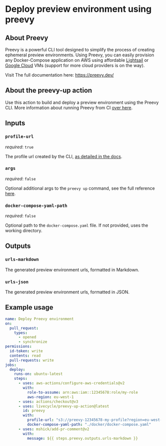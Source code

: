 # Deploy preview environment using preevy

## About Preevy

Preevy is a powerful CLI tool designed to simplify the process of creating ephemeral preview environments.
Using Preevy, you can easily provision any Docker-Compose application on AWS using affordable [Lightsail](https://aws.amazon.com/free/compute/lightsail) or [Google Cloud](https://cloud.google.com/compute/) VMs (support for more cloud providers is on the way).

Visit The full documentation here: https://preevy.dev/

## About the preevy-up action

Use this action to build and deploy a preview environment using the Preevy CLI. More information about running Preevy from CI [over here](https://preevy.dev/ci/overview#how-to-run-preevy-from-the-ci).

## Inputs

### `profile-url`

*required*: `true`

The profile url created by the CLI, [as detailed in the docs](https://preevy.dev/ci/overview#how-to-run-preevy-from-the-ci).

### `args` 

*required*: `false`

Optional additional args to the `preevy up` command, see the full reference [here](https://preevy.dev/cli-reference/#preevy-up-service).

### `docker-compose-yaml-path`

*required*: `false`

Optional path to the `docker-compose.yaml` file. If not provided, uses the working directory.

## Outputs

### `urls-markdown`

The generated preview environment urls, formatted in Markdown.

### `urls-json`

The generated preview environment urls, formatted in JSON.


## Example usage

```yaml
name: Deploy Preevy environment
on:
  pull_request:
    types:
      - opened
      - synchronize
permissions:
  id-token: write
  contents: read
  pull-requests: write
jobs:
  deploy:
    runs-on: ubuntu-latest
    steps:
      - uses: aws-actions/configure-aws-credentials@v2
        with:
          role-to-assume: arn:aws:iam::12345678:role/my-role
          aws-region: eu-west-1
      - uses: actions/checkout@v3
      - uses: livecycle/preevy-up-action@latest
        id: preevy
        with:
          profile-url: "s3://preevy-12345678-my-profile?region=eu-west-1"
          docker-compose-yaml-path: "./docker/docker-compose.yaml"
      - uses: mshick/add-pr-comment@v2
        with:
          message: ${{ steps.preevy.outputs.urls-markdown }} 
```